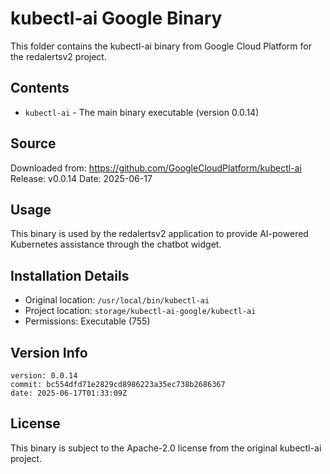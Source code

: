 # kubectl-ai Google Binary

This folder contains the kubectl-ai binary from Google Cloud Platform for the redalertsv2 project.

## Contents

- `kubectl-ai` - The main binary executable (version 0.0.14)

## Source

Downloaded from: https://github.com/GoogleCloudPlatform/kubectl-ai
Release: v0.0.14
Date: 2025-06-17

## Usage

This binary is used by the redalertsv2 application to provide AI-powered Kubernetes assistance through the chatbot widget.

## Installation Details

- Original location: `/usr/local/bin/kubectl-ai`
- Project location: `storage/kubectl-ai-google/kubectl-ai`
- Permissions: Executable (755)

## Version Info

```
version: 0.0.14
commit: bc554dfd71e2829cd8986223a35ec738b2686367
date: 2025-06-17T01:33:09Z
```

## License

This binary is subject to the Apache-2.0 license from the original kubectl-ai project.
